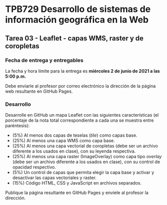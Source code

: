# TPB729 Desarrollo de sistemas de información geográfica en la Web
## Tarea 03 - Leaflet - capas WMS, raster y de coropletas

### Fecha de entrega y entregables
La fecha y hora límite para la entrega es **miércoles 2 de junio de 2021 a las 5:00 p.m.**

Debe enviarle al profesor por correo electrónico la dirección de la página web resultante en GitHub Pages.

### Desarrollo
Desarrolle en GitHub un mapa Leaflet con las siguientes características (el porcentaje de la nota total correspondiente a cada una se muestra entre paréntesis): 

- (5%)  Al menos dos capas de teselas (*tile*) como capas base.
- (25%) Al menos una capa WMS como capa base.
- (25%) Al menos una capa vectorial de coropletas (debe ser un archivo diferente a los usados en clase), con su leyenda respectiva.
- (25%) Al menos una capa raster (ImageOverlay) como capa tipo *overlay* (debe ser un archivo diferente a los usados en clase), con su control de opacidad respectivo.
- (5%)  Un control de capas que permita elegir la capa base y activar y desactivar las capas vectoriales y raster.
- (15%) Código HTML, CSS y JavaScript en archivos separados.

Publique la página resultante en GitHub Pages y envíele al profesor la dirección.
